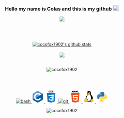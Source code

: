 <p>
	<h3 align="center">
	Hello my name is Colas and this is my github
		<img src="https://camo.githubusercontent.com/8688ddee7e890dd431c7a49285ea128dd7c42b8a20361e75da59aee75330bdc2/68747470733a2f2f626c6f672e6a6f79706978656c732e636f6d2f636f6e74656e742f696d616765732f323031392f30362f776176696e675f68616e645f7369676e5f313032342e676966" width="20px" height="18px"></a>
	</h3>
</p>

<div align="center">
<img src="https://github-profile-trophy.vercel.app/?username=cocofox1902&theme=onedark">
</div>

<br></br>

<p align="center">
	<a href="https://github.com/cocofox1902/Colas/blob/main/README.	md">
		<img 	align="center" src="https://github-readme-stats.vercel.app/api?	username=cocofox1902&show_icons=true&include_all_commits=true&theme=tokyonight&hide_border=false" alt="cocofox1902's github stats" />
	</a>
<br></br>
    <a href="https://github.com/cocofox1902/Colas/blob/main/README.md">
  		<img align="center" src="https://github-readme-stats.vercel.app/api/top-langs?username=cocofox1902&show_icons=true&locale=en&layout=compact&theme=tokyonight" />
	</a>
	<br></br>
	<p align="center">
		<img src="https://github-readme-streak-stats.herokuapp.com/?user=cocofox1902&" alt="cocofox1902" />
	</p>
	<br></br>
	<p align="center"> <a href="https://www.gnu.org/software/bash/" target="_blank" rel="noreferrer"> <img src="https://www.vectorlogo.zone/logos/gnu_bash/gnu_bash-icon.svg" alt="bash" width="40" height="40"/> </a> <a href="https://www.cprogramming.com/" target="_blank" rel="noreferrer"> <img src="https://raw.githubusercontent.com/devicons/devicon/master/icons/c/c-original.svg" alt="c" width="40" height="40"/> </a> <a href="https://www.w3schools.com/css/" target="_blank" rel="noreferrer"> <img src="https://raw.githubusercontent.com/devicons/devicon/master/icons/css3/css3-original-wordmark.svg" alt="css3" width="40" height="40"/> </a> <a href="https://git-scm.com/" target="_blank" rel="noreferrer"> <img src="https://www.vectorlogo.zone/logos/git-scm/git-scm-icon.svg" alt="git" width="40" height="40"/> </a> <a href="https://www.w3.org/html/" target="_blank" rel="noreferrer"> <img src="https://raw.githubusercontent.com/devicons/devicon/master/icons/html5/html5-original-wordmark.svg" alt="html5" width="40" height="40"/> </a> <a href="https://www.linux.org/" target="_blank" rel="noreferrer"> <img src="https://raw.githubusercontent.com/devicons/devicon/master/icons/linux/linux-original.svg" alt="linux" width="40" height="40"/> </a> <a href="https://www.python.org" target="_blank" rel="noreferrer"> <img src="https://raw.githubusercontent.com/devicons/devicon/master/icons/python/python-original.svg" alt="python" width="40" height="40"/> </a> </p>
	<p align="center"> <img src="https://komarev.com/ghpvc/?username=cocofox1902&label=Profile%20views&color=0e75b6&style=flat" alt="cocofox1902" /> </p>
</p>
